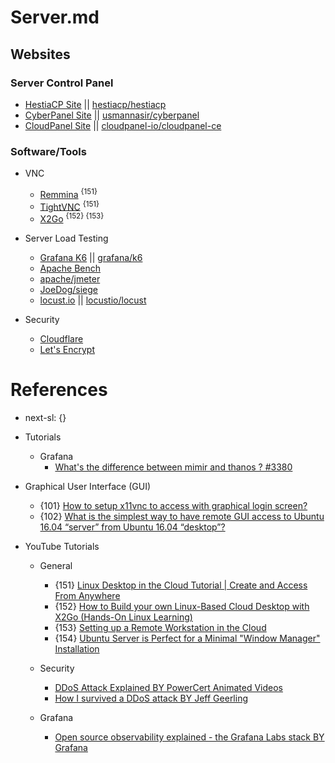 # Server.md

## Websites

### Server Control Panel

* [HestiaCP Site](https://hestiacp.com/) || [hestiacp/hestiacp](https://github.com/hestiacp/hestiacp)
* [CyberPanel Site](https://cyberpanel.net/) || [usmannasir/cyberpanel](https://github.com/usmannasir/cyberpanel)
* [CloudPanel Site](https://www.cloudpanel.io/) || [cloudpanel-io/cloudpanel-ce](https://github.com/cloudpanel-io/cloudpanel-ce)

### Software/Tools

* VNC
  * [Remmina](https://remmina.org/) <sup>{151}</sup>
  * [TightVNC](https://www.tightvnc.com/) <sup>{151}</sup>
  * [X2Go](https://wiki.x2go.org/doku.php) <sup>{152} {153}</sup>

* Server Load Testing
  * [Grafana K6](https://k6.io/) || [grafana/k6](https://github.com/grafana/k6)
  * [Apache Bench](https://httpd.apache.org/docs/2.4/programs/ab.html)
  * [apache/jmeter](https://github.com/apache/jmeter)
  * [JoeDog/siege](https://github.com/JoeDog/siege/)
  * [locust.io](https://locust.io/) || [locustio/locust](https://github.com/locustio/locust)

* Security
  * [Cloudflare](https://www.cloudflare.com/)
  * [Let's Encrypt](https://letsencrypt.org/)

# References

* next-sl: {}

* Tutorials

  * Grafana
    * [What's the difference between mimir and thanos ? #3380](https://github.com/grafana/mimir/discussions/3380)

* Graphical User Interface (GUI)
  * {101} [How to setup x11vnc to access with graphical login screen?](https://askubuntu.com/questions/229989/how-to-setup-x11vnc-to-access-with-graphical-login-screen)
  * {102} [What is the simplest way to have remote GUI access to Ubuntu 16.04 “server” from Ubuntu 16.04 “desktop”?](https://askubuntu.com/questions/886313/what-is-the-simplest-way-to-have-remote-gui-access-to-ubuntu-16-04-server-from)

* YouTube Tutorials

  * General
    * {151} [Linux Desktop in the Cloud Tutorial | Create and Access From Anywhere](https://www.youtube.com/watch?v=633OWaW3cyo)
    * {152} [How to Build your own Linux-Based Cloud Desktop with X2Go (Hands-On Linux Learning)](https://www.youtube.com/watch?v=Ly22ZKPGxXs)
    * {153} [Setting up a Remote Workstation in the Cloud](https://www.youtube.com/watch?v=0u73iGlZrbY)
    * {154} [Ubuntu Server is Perfect for a Minimal "Window Manager" Installation](https://www.youtube.com/watch?v=AHvwxc62lDQ)

  * Security
    * [DDoS Attack Explained BY PowerCert Animated Videos](https://www.youtube.com/watch?v=ilhGh9CEIwM)
    * [How I survived a DDoS attack BY Jeff Geerling](https://www.youtube.com/watch?v=VPcYMgTYQs0)

  * Grafana
    * [Open source observability explained - the Grafana Labs stack BY Grafana](https://www.youtube.com/watch?v=WSW1urIXsfA)
